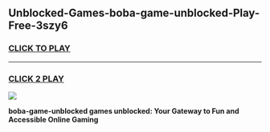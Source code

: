 
## Unblocked-Games-boba-game-unblocked-Play-Free-3szy6
<h3>
<a href="https://premium76.site?title=boba-game-unblocked&ref=20M">CLICK TO PLAY</a></h3>
<hr>

<h3>
<a href="https://premium76.site?title=boba-game-unblocked&ref=20M">CLICK 2 PLAY</a>
  
</h3>

<a href="https://premium76.site?title=boba-game-unblocked&ref=19M"><img src="https://clearcache.store/games.png"></a>


**boba-game-unblocked games unblocked: Your Gateway to Fun and Accessible Online Gaming**
